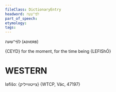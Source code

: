 ```yaml
---
fileClass: DictionaryEntry
headword: לפֿי־שעה
part_of_speech: 
etymology: 
tags: 
---
```

לפֿי־שעה
(ᴀᴅᴠᴇʀʙ)

{CEYD}
for the moment, for the time being {LEFIShÓ}

WESTERN
========

ləfišoː {צײַטווײַליק} {WTCP, Vác, 47197}
